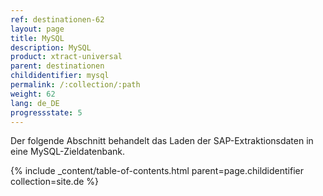 ```yaml
---
ref: destinationen-62
layout: page
title: MySQL
description: MySQL
product: xtract-universal
parent: destinationen
childidentifier: mysql
permalink: /:collection/:path
weight: 62
lang: de_DE
progressstate: 5
---
```


Der folgende Abschnitt behandelt das Laden der SAP-Extraktionsdaten in eine MySQL-Zieldatenbank.  


{% include _content/table-of-contents.html parent=page.childidentifier collection=site.de %}